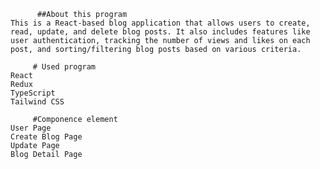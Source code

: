           ##About this program
    This is a React-based blog application that allows users to create, read, update, and delete blog posts. It also includes features like user authentication, tracking the number of views and likes on each post, and sorting/filtering blog posts based on various criteria.

         # Used program
    React
    Redux
    TypeScript
    Tailwind CSS

         #Componence element
    User Page
    Create Blog Page
    Update Page
    Blog Detail Page
   
